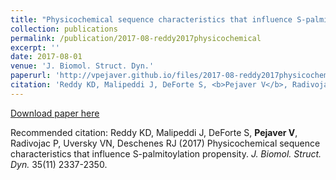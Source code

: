 ```yaml
---
title: "Physicochemical sequence characteristics that influence S-palmitoylation propensity"
collection: publications
permalink: /publication/2017-08-reddy2017physicochemical
excerpt: ''
date: 2017-08-01
venue: 'J. Biomol. Struct. Dyn.'
paperurl: 'http://vpejaver.github.io/files/2017-08-reddy2017physicochemical.pdf'
citation: 'Reddy KD, Malipeddi J, DeForte S, <b>Pejaver V</b>, Radivojac P, Uversky VN, Deschenes RJ (2017) Physicochemical sequence characteristics that influence S-palmitoylation propensity. <i>J. Biomol. Struct. Dyn.</i> 35(11) 2337-2350.'
---
```

[Download paper here](http://vpejaver.github.io/files/2017-08-reddy2017physicochemical.pdf)

Recommended citation: Reddy KD, Malipeddi J, DeForte S, <b>Pejaver V</b>, Radivojac P, Uversky VN, Deschenes RJ (2017) Physicochemical sequence characteristics that influence S-palmitoylation propensity. <i>J. Biomol. Struct. Dyn.</i> 35(11) 2337-2350.
